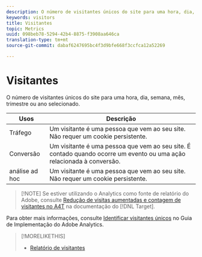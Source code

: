 ```yaml
---
description: O número de visitantes únicos do site para uma hora, dia, semana, mês, trimestre ou ano selecionado.
keywords: visitors
title: Visitantes
topic: Metrics
uuid: 098beb78-5294-42b4-8875-f3908aa646ca
translation-type: tm+mt
source-git-commit: dabaf6247695bc4f3d9bfe668f3ccfca12a52269

---
```



# Visitantes

O número de visitantes únicos do site para uma hora, dia, semana, mês, trimestre ou ano selecionado.

| Usos | Descrição |
|---|---|
| Tráfego | Um visitante é uma pessoa que vem ao seu site. Não requer um cookie persistente. |
| Conversão | Um visitante é uma pessoa que vem ao seu site. É contado quando ocorre um evento ou uma ação relacionada à conversão. |
| análise ad hoc | Um visitante é uma pessoa que vem ao seu site. Não requer um cookie persistente. |

>[!NOTE] Se estiver utilizando o Analytics como fonte de relatório do Adobe, consulte [Redução de visitas aumentadas e contagem de visitantes no A4T](https://marketing.adobe.com/resources/help/pt_BR/target/a4t/minimizing-inflated-visit-and-visitor-counts-a4t.html) na documentação do [!DNL Target].

Para obter mais informações, consulte [Identificar visitantes únicos](https://marketing.adobe.com/resources/help/pt_BR/sc/implement/visid_overview.html) no Guia de Implementação do Adobe Analytics.

>[!MORELIKETHIS]
>
>* [Relatório de visitantes](/help/components/c-variables/dimensionslist/reports-visitors.md)

